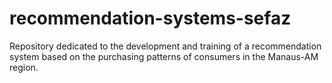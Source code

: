# recommendation-systems-sefaz
Repository dedicated to the development and training of a recommendation system based on the purchasing patterns of consumers in the Manaus-AM region.

